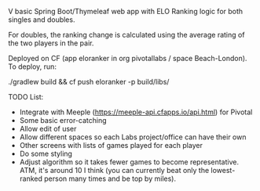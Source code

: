 V basic Spring Boot/Thymeleaf web app with ELO Ranking logic for both singles and doubles.

For doubles, the ranking change is calculated using the average rating of the two players in the pair.

Deployed on CF (app eloranker in org pivotallabs / space Beach-London). To deploy, run:

./gradlew build && cf push eloranker -p build/libs/<name-of-jar>


TODO List:

 - Integrate with Meeple (https://meeple-api.cfapps.io/api.html) for Pivotal
 - Some basic error-catching
 - Allow edit of user
 - Allow different spaces so each Labs project/office can have their own
 - Other screens with lists of games played for each player
 - Do some styling
 - Adjust algorithm so it takes fewer games to become representative. ATM, it's around 10 I think (you can currently beat only the lowest-ranked person many times and be top by miles).
